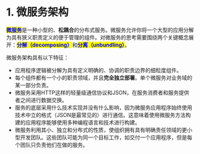 # 1. 微服务架构

<mark style="color:blue;">**微服务**</mark>是一种小型的、**松耦合**的分布式服务。微服务允许你将一个大型的应用分解为具有狭义职责定义的便于管理的组件。对微服务的思考需要围绕两个关键概念展开：<mark style="color:blue;">**分解（decomposing）**</mark>和<mark style="color:blue;">**分离（unbundling）**</mark>。

微服务架构具有以下特征：

* 应用程序逻辑被分解为具有定义明确的、协调的职责边界的细粒度组件。
* 每个组件都有一个小的职责领域，并且**完全独立部署**。单个微服务对业务域的某一部分负责。
* 微服务采用HTTP这样的轻量级通信协议和JSON，在服务消费者和服务提供者之间进行数据交换。
* 服务的底层采用什么技术实现并没有什么影响，因为微服务应用程序始终使用技术中立的格式（JSON是最常见的）进行通信。这意味着使用微服务方法构建的应用程序能够使用多种编程语言和技术进行构建。
* 微服务利用其小、独立和分布式的性质，使组织拥有具有明确责任领域的更小型开发团队。这些团队可能为同一个目标工作，如交付一个应用程序，但是每个团队只负责他们在做的服务。
